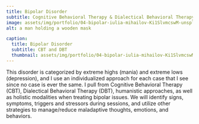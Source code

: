 ```yaml
---
title: Bipolar Disorder
subtitle: Cognitive Behavioral Therapy & Dialectical Behavioral Therapy.
image: assets/img/portfolio/04-bipolar-iulia-mihailov-Ki1SlvmcswM-unsplash.jpg
alt: a man holding a wooden mask

caption:
  title: Bipolar Disorder
  subtitle: CBT and DBT
  thumbnail: assets/img/portfolio/04-bipolar-iulia-mihailov-Ki1SlvmcswM-unsplash-thumbnail.jpg
---
```

This disorder is categorized by extreme highs (mania) and extreme lows (depression), and I use an individualized approach for each case that I see since no case is ever the same.  I pull from Cognitive Behavioral Therapy (CBT), Dialectical Behavioral Therapy (DBT), humanistic approaches, as well as holistic modalities when treating bipolar issues.  We will identify signs, symptoms, triggers and stressors during sessions, and utilize other strategies to manage/reduce maladaptive thoughts, emotions, and behaviors.
